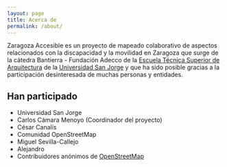```yaml
---
layout: page
title: Acerca de
permalink: /about/
---
```


Zaragoza Accesible es un proyecto de mapeado colaborativo de 
aspectos relacionados con la discapacidad y la movilidad en Zaragoza que surge 
de la cátedra Bantierra - Fundación Adecco de la 
[Escuela Técnica Superior de Arquitectura](http://etsa.usj.es) de la 
[Universidad San Jorge](http://usj.es) y que ha sido posible gracias a la 
participación desinteresada de muchas personas y entidades.

## Han participado

* Universidad San Jorge
 * Carlos Cámara Menoyo (Coordinador del proyecto)
 * César Canalís
* Comunidad OpenStreetMap
 * Miguel Sevilla-Callejo
 * Alejandro 
 * Contribuidores anónimos de [OpenStreetMap](htpp://openstretmap.org)
